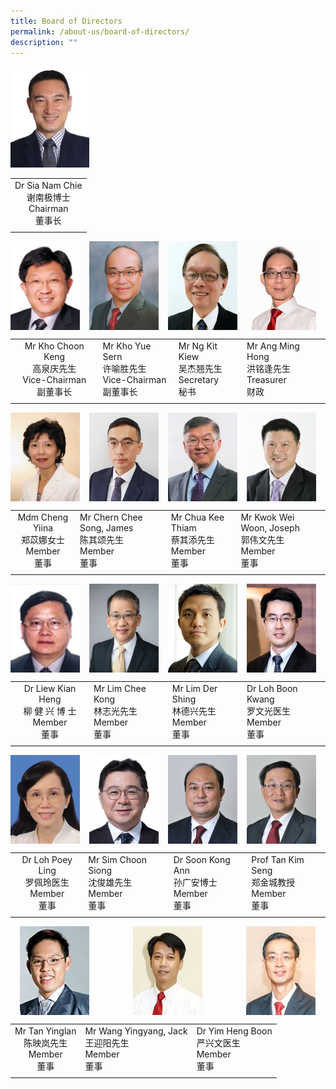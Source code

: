 ```yaml
---
title: Board of Directors
permalink: /about-us/board-of-directors/
description: ""
---
```

<img style="width:25%" src="/images/chairman.jpg">

|   |
|:-:|
| Dr Sia Nam Chie  <br>谢南极博士  <br>Chairman  <br>董事长  |
|   |

<img align="left" style="width:22%;margin-right:15px;" src="/images/vicechair1.jpg">
<img align="left" style="width:22%;margin-right:15px;" src="/images/vicechair2.jpg">
<img align="left" style="width:22%;margin-right:15px;" src="/images/secretary.jpg">
<img align="left" style="width:22%;margin-right:15px;" src="/images/treasurer.jpg">
<br clear="left">

|   |   |   |   |
|:-:|---|---|---|
| Mr Kho Choon Keng <br>高泉庆先生  <br>Vice-Chairman  <br>副董事长  | Mr Kho Yue Sern  <br>许喻胜先生  <br>Vice-Chairman  <br>副董事长  | Mr Ng Kit Kiew  <br>吴杰翘先生  <br>Secretary  <br>秘书  | Mr Ang Ming Hong  <br>洪铭逢先生  <br>Treasurer  <br>财政  |
|   |   |   |   |

<img align="left" style="width:22%;margin-right:15px;" src="/images/member1.jpg">
<img align="left" style="width:22%;margin-right:15px;" src="/images/member2.jpg">
<img align="left" style="width:22%;margin-right:15px;" src="/images/member3.jpg">
<img align="left" style="width:22%;margin-right:15px;" src="/images/member4.jpg">
<br clear="left">

|   |   |   |   |
|:-:|---|---|---|
| Mdm Cheng Yiina  <br>郑苡娜女士  <br>Member  <br>董事  | Mr Chern Chee Song, James  <br>陈其颂先生  <br>Member  <br>董事  | Mr Chua Kee Thiam  <br>蔡其添先生  <br>Member  <br>董事  | Mr Kwok Wei Woon, Joseph  <br>郭伟文先生  <br>Member  <br>董事  |
|   |   |   |   |

<img align="left" style="width:22%;margin-right:15px;" src="/images/member5.jpg">
<img align="left" style="width:22%;margin-right:15px;" src="/images/member6.jpg">
<img align="left" style="width:22%;margin-right:15px;" src="/images/member7.jpg">
<img align="left" style="width:22%;margin-right:15px;" src="/images/member8.jpg">
<br clear="left">

|   |   |   |   |
|:-:|---|---|---|
| Dr Liew Kian Heng  <br>柳 健 兴 博 士  <br>Member  <br>董事  | Mr Lim Chee Kong  <br>林志光先生  <br>Member  <br>董事  | Mr Lim Der Shing  <br>林德兴先生  <br>Member  <br>董事  | Dr Loh Boon Kwang  <br>罗文光医生  <br>Member  <br>董事  |
|   |   |   |   |

<img align="left" style="width:22%;margin-right:15px;" src="/images/member9.jpg">
<img align="left" style="width:22%;margin-right:15px;" src="/images/member10.jpg">
<img align="left" style="width:22%;margin-right:15px;" src="/images/member11.jpg">
<img align="left" style="width:22%;margin-right:15px;" src="/images/member12.jpg">
<br clear="left">

|   |   |   |   |
|:-:|---|---|---|
| Dr Loh Poey Ling  <br>罗佩玲医生  <br>Member  <br>董事  | Mr Sim Choon Siong  <br>沈俊雄先生  <br>Member  <br>董事  | Dr Soon Kong Ann  <br>孙广安博士  <br>Member  <br>董事  | Prof Tan Kim Seng  <br>郑金城教授  <br>Member  <br>董事  |
|   |   |   |   |

<img align="left" style="width:22%;margin-left:15px;" src="/images/member13.jpg">
<img align="left" style="width:22%;margin-left:70px;" src="/images/member14.jpg">
<img align="left" style="width:22%;margin-left:70px;" src="/images/member15.jpg">
<br clear="left">

|   |   |   |
|:-:|---|---|
| Mr Tan Yinglan  <br>陈映岚先生  <br>Member  <br>董事  | Mr Wang Yingyang, Jack  <br>王迎阳先生  <br>Member  <br>董事  | Dr Yim Heng Boon  <br>严兴文医生  <br>Member  <br>董事  |
|   |   |   |